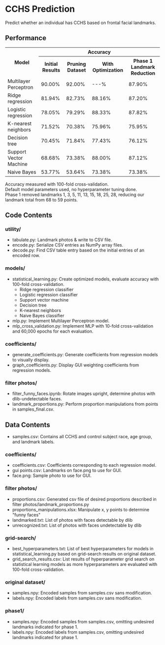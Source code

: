 # CCHS Prediction
Predict whether an individual has CCHS based on frontal facial landmarks.

## Performance
<table>
    <tr>
        <th rowspan=2>Model</th>
        <th colspan=4>Accuracy</th>
    </tr>
    <tr>
        <th>Initial Results</th>
        <th>Pruning Dataset</th>
        <th>With Optimization</th>
        <th>Phase 1 Landmark Reduction</th>
    </tr>
    <tr>
        <td>Multilayer Perceptron</td>
        <td>90.00%</td>
        <td>92.00%</td>
        <td>---%</td>
        <td>87.90%</td>
    </tr>
    <tr>
        <td>Ridge regression</td>
        <td>81.94%</td>
        <td>82.73%</td>
        <td>88.16%</td>
        <td>87.20%</td>
    </tr>
    <tr>
        <td>Logistic regression</td>
        <td>78.05%</td>
        <td>79.29%</td>
        <td>88.33%</td>
        <td>87.82%</td>
    </tr>
    <tr>
        <td>K-nearest neighbors</td>
        <td>71.52%</td>
        <td>70.38%</td>
        <td>75.96%</td>
        <td>75.95%</td>
    </tr>
    <tr>
        <td>Decision tree</td>
        <td>70.45%</td>
        <td>71.84%</td>
        <td>77.43%</td>
        <td>76.12%</td>
    </tr>
    <tr>
        <td>Support Vector Machine</td>
        <td>68.68%</td>
        <td>73.38%</td>
        <td>88.00%</td>
        <td>87.12%</td>
    </tr>
    <tr>
        <td>Naive Bayes</td>
        <td>53.77%</td>
        <td>53.64%</td>
        <td>73.38%</td>
        <td>73.38%</td>
    </tr>
</table>
Accuracy measured with 100-fold cross-validation.<br>
Default model parameters used, no hyperparameter tuning done.<br>
Phase 1 removed landmarks 1, 3, 5, 11, 13, 15, 18, 25, 28, reducing our landmark total from 68 to 59 points.

## Code Contents
### utility/
* tabulate.py: Landmark photos & write to CSV file.
* encode.py: Serialize CSV entries as NumPy array files.
* decode.py: Find CSV table entry based on the initial entries of an encoded row.
### models/
* statistical_learning.py: Create optimized models, evaluate accuracy with 100-fold cross-validation.
  * Ridge regression classifier
  * Logistic regression classifier
  * Support vector machine
  * Decision tree
  * K-nearest neighbors
  * Naive Bayes classifier
* mlp.py: Implement Multilayer Perceptron model.
* mlp_cross_validation.py: Implement MLP with 10-fold cross-validation and 60,000 epochs for each evaluation.

### coefficients/
* generate_coefficients.py: Generate coefficients from regression models to visually display.
* graph_coefficients.py: Display GUI weighting coefficients from regression models.

### filter photos/
* filter_funny_faces.ipynb: Rotate images upright, determine photos with dlib-undetectable faces.
* landmark_proportions.py: Perform proportion manipulations from points in samples_final.csv.

## Data Contents
* samples.csv: Contains all CCHS and control subject race, age group, and landmark labels.

### coefficients/
* coefficients.csv: Coefficients corresponding to each regression model.
* gui points.csv: Landmarks on face.png to use for GUI.
* face.png: Sample photo to use for GUI.

### filter photos/
* proportions.csv: Generated csv file of desired proportions described in filter photos/landmark_proportions.py
* proportions_manipulations.xlsx: Manipulate x, y points to determine "funny faces"
* landmarked.txt: List of photos with faces detectable by dlib
* unrecognized.txt: List of photos with faces undetectable by dlib

### grid-search/
* best_hyperparameters.txt: List of best hyperparameters for models in statistical_learning.py based on grid-search results on original dataset.
* grid_search_results.csv: List results of hyperparameter grid search on statistical learning models as more hyperparameters are evaluated with 100-fold cross-validation.

### original dataset/
* samples.npy: Encoded samples from samples.csv sans modification.
* labels.npy: Encoded labels from samples.csv sans modification.

### phase1/
* samples.npy: Encoded samples from samples.csv, omitting undesired landmarks indicated for phase 1.
* labels.npy: Encoded labels from samples.csv, omitting undesired landmarks indicated for phase 1.
